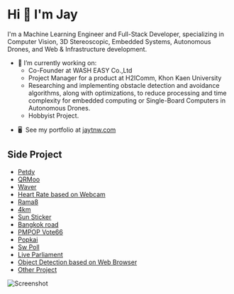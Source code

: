 Hi 👋 I'm Jay
=============================

I'm a Machine Learning Engineer and Full-Stack Developer, specializing in Computer Vision, 3D Stereoscopic, Embedded Systems, Autonomous Drones, and Web & Infrastructure development.

- 🔭 I’m currently working on:
  - Co-Founder at WASH EASY Co.,Ltd
  - Project Manager for a product at H2IComm, Khon Kaen University
  - Researching and implementing obstacle detection and avoidance algorithms, along with optimizations, to reduce processing and time complexity for embedded computing or Single-Board Computers in Autonomous Drones.
  - Hobbyist Project.

* 🖥️  See my portfolio at [jaytnw.com](http://jaytnw.com)

## Side Project

* [Petdy](http://petdy.jaytnw.com)
* [QRMoo](http://qrmoo.jaytnw.com)
* [Waver](http://waver.jaytnw.com)
* [Heart Rate based on Webcam](http://heartrate.jaytnw.com)
* [Rama8](http://rama8.jaytnw.com)
* [4km](http://4km.jaytnw.com)
* [Sun Sticker](http://sun.jaytnw.com)
* [Bangkok road](http://road.jaytnw.com)
* [PMPOP Vote66](http://vote66.jaytnw.com)
* [Popkai](http://popkai.jaytnw.com)
* [Sw Poll](http://swpoll.jaytnw.com)
* [Live Parliament](http://live.jaytnw.com)
* [Object Detection based on Web Browser](http://odt.jaytnw.com)
* [Other Project](http://jaytnw.com)


![Screenshot](profile-night-rainbow.svg)
